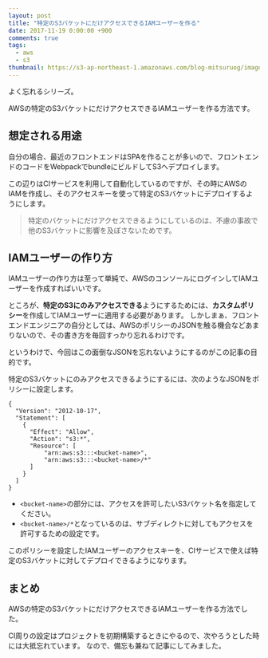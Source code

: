 ```yaml
---
layout: post
title: "特定のS3バケットにだけアクセスできるIAMユーザーを作る"
date: 2017-11-19 0:00:00 +900
comments: true
tags:
  - aws
  - s3
thumbnail: https://s3-ap-northeast-1.amazonaws.com/blog-mitsuruog/images/2017/iam-s3-bucket.png
---
```

よく忘れるシリーズ。

AWSの特定のS3バケットにだけアクセスできるIAMユーザーを作る方法です。

<!-- more -->

## 想定される用途
自分の場合、最近のフロントエンドはSPAを作ることが多いので、フロントエンドのコードをWebpackでbundleにビルドしてS3へデプロイします。

この辺りはCIサービスを利用して自動化しているのですが、その時にAWSのIAMを作成し、そのアクセスキーを使って特定のS3バケットにデプロイするようにします。
> 特定のバケットにだけアクセスできるようにしているのは、不慮の事故で他のS3バケットに影響を及ぼさないためです。

## IAMユーザーの作り方
IAMユーザーの作り方は至って単純で、AWSのコンソールにログインしてIAMユーザーを作成すればいいです。

ところが、**特定のS3にのみアクセスできる**ようにするためには、**カスタムポリシー**を作成してIAMユーザーに適用する必要があります。
しかしまぁ、フロントエンドエンジニアの自分としては、AWSのポリシーのJSONを触る機会などあまりないので、その書き方を毎回すっかり忘れるわけです。

というわけで、今回はこの面倒なJSONを忘れないようにするのがこの記事の目的です。

特定のS3バケットにのみアクセスできるようにするには、次のようなJSONをポリシーに設定します。

```
{
  "Version": "2012-10-17",
  "Statement": [
    {
      "Effect": "Allow",
      "Action": "s3:*",
      "Resource": [
          "arn:aws:s3:::<bucket-name>",
          "arn:aws:s3:::<bucket-name>/*"
      ]
    }
  ]
}
```

- `<bucket-name>`の部分には、アクセスを許可したいS3バケット名を指定してください。
- `<bucket-name>/*`となっているのは、サブディレクトに対してもアクセスを許可するための設定です。

このポリシーを設定したIAMユーザーのアクセスキーを、CIサービスで使えば特定のS3バケットに対してデプロイできるようになります。

## まとめ
AWSの特定のS3バケットにだけアクセスできるIAMユーザーを作る方法でした。

CI周りの設定はプロジェクトを初期構築するときにやるので、次やろうとした時には大抵忘れています。
なので、備忘も兼ねて記事にしてみました。
